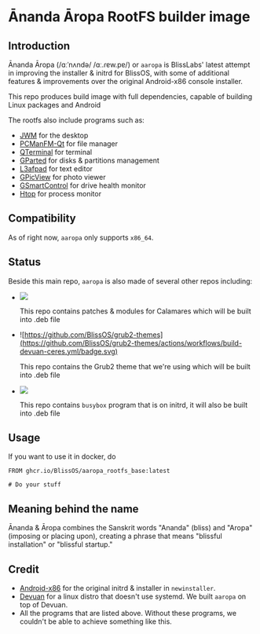 # Ānanda Āropa RootFS builder image 

## Introduction

Ānanda Āropa (/ɑːˈnʌndə/ /ɑː.ɾɐw.pɐ/) or `aaropa` is BlissLabs' latest attempt in improving the installer & initrd for BlissOS, with some of additional features & improvements over the original Android-x86 console installer.

This repo produces build image with full dependencies, capable of building Linux packages and Android

The rootfs also include programs such as:

- [JWM](https://github.com/joewing/jwm) for the desktop
- [PCManFM-Qt](https://github.com/lxqt/pcmanfm-qt) for file manager
- [QTerminal](https://github.com/lxqt/qterminal) for terminal
- [GParted](https://gparted.org/) for disks & partitions management
- [L3afpad](https://github.com/stevenhoneyman/l3afpad) for text editor
- [GPicView](https://lxde.sourceforge.net/gpicview/) for photo viewer
- [GSmartControl](https://gsmartcontrol.shaduri.dev/) for drive health monitor
- [Htop](https://github.com/htop-dev/htop) for process monitor

## Compatibility

As of right now, `aaropa` only supports `x86_64`.

## Status

Beside this main repo, `aaropa` is also made of several other repos including:

- [![](https://github.com/BlissOS/aaropa_calamares/actions/workflows/build-devuan-ceres.yml/badge.svg)](https://github.com/BlissOS/aaropa_calamares) <p>
This repo contains patches & modules for Calamares which will be built into .deb file

- ![https://github.com/BlissOS/grub2-themes](https://github.com/BlissOS/grub2-themes/actions/workflows/build-devuan-ceres.yml/badge.svg) <p>
This repo contains the Grub2 theme that we're using which will be built into .deb file

- [![](https://github.com/BlissOS/aaropa_busybox/actions/workflows/build-linux.yml/badge.svg)](https://github.com/BlissOS/aaropa_busybox) <p>
This repo contains `busybox` program that is on initrd, it will also be built into .deb file

## Usage

If you want to use it in docker, do
```dockefile
FROM ghcr.io/BlissOS/aaropa_rootfs_base:latest

# Do your stuff
```

## Meaning behind the name

Ānanda & Āropa combines the Sanskrit words "Ananda" (bliss) and "Aropa" (imposing or placing upon), creating a phrase that means "blissful installation" or "blissful startup."

## Credit

- [Android-x86](https://android-x86.org/) for the original initrd & installer in `newinstaller`.
- [Devuan](https://www.devuan.org/) for a linux distro that doesn't use systemd. We built `aaropa` on top of Devuan.
- All the programs that are listed above. Without these programs, we couldn't be able to achieve something like this.
